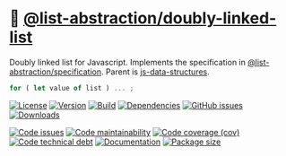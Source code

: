 :oden:
[@list-abstraction/doubly-linked-list](https://list-abstraction.github.io/doubly-linked-list)
==

Doubly linked list for Javascript.
Implements the specification in
[@list-abstraction/specification](https://github.com/list-abstraction/specification).
Parent is
[js-data-structures](https://github.com/make-github-pseudonymous-again/js-data-structures).

```js
for ( let value of list ) ... ;
```

[![License](https://img.shields.io/github/license/list-abstraction/doubly-linked-list.svg)](https://raw.githubusercontent.com/list-abstraction/doubly-linked-list/main/LICENSE)
[![Version](https://img.shields.io/npm/v/@list-abstraction/doubly-linked-list.svg)](https://www.npmjs.org/package/@list-abstraction/doubly-linked-list)
[![Build](https://img.shields.io/travis/list-abstraction/doubly-linked-list/main.svg)](https://travis-ci.org/list-abstraction/doubly-linked-list/branches)
[![Dependencies](https://img.shields.io/librariesio/github/list-abstraction/doubly-linked-list.svg)](https://github.com/list-abstraction/doubly-linked-list/network/dependencies)
[![GitHub issues](https://img.shields.io/github/issues/list-abstraction/doubly-linked-list.svg)](https://github.com/list-abstraction/doubly-linked-list/issues)
[![Downloads](https://img.shields.io/npm/dm/@list-abstraction/doubly-linked-list.svg)](https://www.npmjs.org/package/@list-abstraction/doubly-linked-list)

[![Code issues](https://img.shields.io/codeclimate/issues/list-abstraction/doubly-linked-list.svg)](https://codeclimate.com/github/list-abstraction/doubly-linked-list/issues)
[![Code maintainability](https://img.shields.io/codeclimate/maintainability/list-abstraction/doubly-linked-list.svg)](https://codeclimate.com/github/list-abstraction/doubly-linked-list/trends/churn)
[![Code coverage (cov)](https://img.shields.io/codecov/c/gh/list-abstraction/doubly-linked-list/main.svg)](https://codecov.io/gh/list-abstraction/doubly-linked-list)
[![Code technical debt](https://img.shields.io/codeclimate/tech-debt/list-abstraction/doubly-linked-list.svg)](https://codeclimate.com/github/list-abstraction/doubly-linked-list/trends/technical_debt)
[![Documentation](https://list-abstraction.github.io/doubly-linked-list/badge.svg)](https://list-abstraction.github.io/doubly-linked-list/source.html)
[![Package size](https://img.shields.io/bundlephobia/minzip/@list-abstraction/doubly-linked-list)](https://bundlephobia.com/result?p=@list-abstraction/doubly-linked-list)
